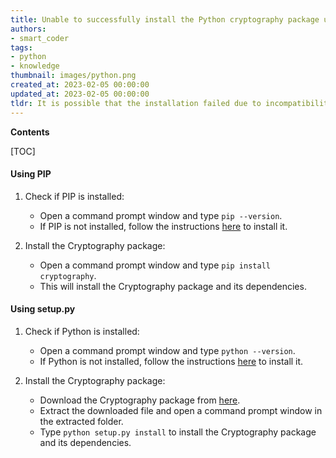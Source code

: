 ```yaml
---
title: Unable to successfully install the Python cryptography package using both pip and setup.py
authors:
- smart_coder
tags:
- python
- knowledge
thumbnail: images/python.png
created_at: 2023-02-05 00:00:00
updated_at: 2023-02-05 00:00:00
tldr: It is possible that the installation failed due to incompatibilities with the operating system or other installed packages.
---
```


**Contents**

[TOC]

#### Using PIP

1. Check if PIP is installed: 
    - Open a command prompt window and type `pip --version`. 
    - If PIP is not installed, follow the instructions [here](https://pip.pypa.io/en/stable/installing/) to install it.

2. Install the Cryptography package: 
    - Open a command prompt window and type `pip install cryptography`. 
    - This will install the Cryptography package and its dependencies.

#### Using setup.py

1. Check if Python is installed: 
    - Open a command prompt window and type `python --version`. 
    - If Python is not installed, follow the instructions [here](https://www.python.org/downloads/) to install it.

2. Install the Cryptography package: 
    - Download the Cryptography package from [here](https://pypi.org/project/cryptography/). 
    - Extract the downloaded file and open a command prompt window in the extracted folder. 
    - Type `python setup.py install` to install the Cryptography package and its dependencies.
